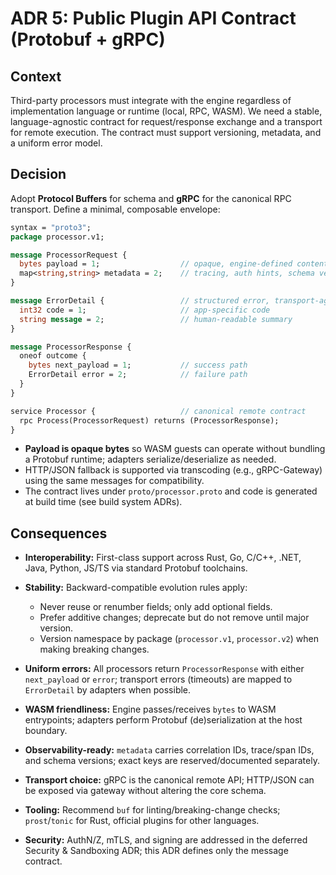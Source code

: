 # ADR 5: Public Plugin API Contract (Protobuf + gRPC)

## Context

Third-party processors must integrate with the engine regardless of implementation language or runtime (local, RPC, WASM). We need a stable, language-agnostic contract for request/response exchange and a transport for remote execution. The contract must support versioning, metadata, and a uniform error model.

## Decision

Adopt **Protocol Buffers** for schema and **gRPC** for the canonical RPC transport. Define a minimal, composable envelope:

```proto
syntax = "proto3";
package processor.v1;

message ProcessorRequest {
  bytes payload = 1;                  // opaque, engine-defined content
  map<string,string> metadata = 2;    // tracing, auth hints, schema ver
}

message ErrorDetail {                 // structured error, transport-agnostic
  int32 code = 1;                     // app-specific code
  string message = 2;                 // human-readable summary
}

message ProcessorResponse {
  oneof outcome {
    bytes next_payload = 1;           // success path
    ErrorDetail error = 2;            // failure path
  }
}

service Processor {                   // canonical remote contract
  rpc Process(ProcessorRequest) returns (ProcessorResponse);
}
```

* **Payload is opaque bytes** so WASM guests can operate without bundling a Protobuf runtime; adapters serialize/deserialize as needed.
* HTTP/JSON fallback is supported via transcoding (e.g., gRPC-Gateway) using the same messages for compatibility.
* The contract lives under `proto/processor.proto` and code is generated at build time (see build system ADRs).

## Consequences

* **Interoperability:** First-class support across Rust, Go, C/C++, .NET, Java, Python, JS/TS via standard Protobuf toolchains.
* **Stability:** Backward-compatible evolution rules apply:

  * Never reuse or renumber fields; only add optional fields.
  * Prefer additive changes; deprecate but do not remove until major version.
  * Version namespace by package (`processor.v1`, `processor.v2`) when making breaking changes.
* **Uniform errors:** All processors return `ProcessorResponse` with either `next_payload` or `error`; transport errors (timeouts) are mapped to `ErrorDetail` by adapters when possible.
* **WASM friendliness:** Engine passes/receives `bytes` to WASM entrypoints; adapters perform Protobuf (de)serialization at the host boundary.
* **Observability-ready:** `metadata` carries correlation IDs, trace/span IDs, and schema versions; exact keys are reserved/documented separately.
* **Transport choice:** gRPC is the canonical remote API; HTTP/JSON can be exposed via gateway without altering the core schema.
* **Tooling:** Recommend `buf` for linting/breaking-change checks; `prost`/`tonic` for Rust, official plugins for other languages.
* **Security:** AuthN/Z, mTLS, and signing are addressed in the deferred Security & Sandboxing ADR; this ADR defines only the message contract.
